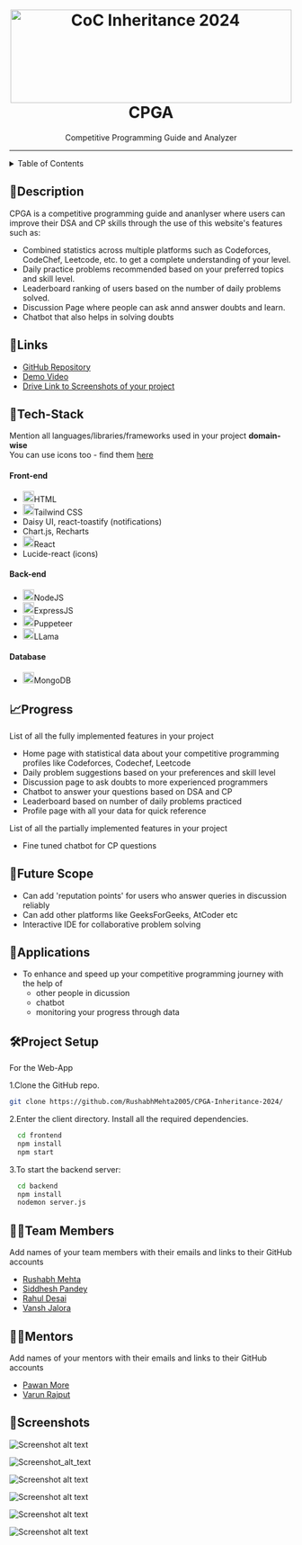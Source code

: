<h1 align="center">
  <a href="https://github.com/CommunityOfCoders/Inheritance-2024">
    <img src="./Untitled.png" alt="CoC Inheritance 2024" width="500" height="166">
  </a>
  <br>
   CPGA
</h1>

<div align="center">
    Competitive Programming Guide and Analyzer
</div>
<hr>

<details>
<summary>Table of Contents</summary>

- [Description](#description)
- [Links](#links)
- [Tech Stack](#tech-stack)
- [Progress](#progress)
- [Future Scope](#future-scope)
- [Applications](#applications)
- [Project Setup](#project-setup)
- [Usage](#usage)
- [Team Members](#team-members)
- [Mentors](#mentors)
- [Screenshots](#screenshots)

</details>

## 📝Description
<p>CPGA is a competitive programming guide and ananlyser where users can improve their DSA and CP skills through the use of this website's features such as:
  <ul>
  <li>Combined statistics across multiple platforms such as Codeforces, CodeChef, Leetcode, etc. to get a complete understanding of your level.</li>
    <li>Daily practice problems recommended based on your preferred topics and skill level.</li>
    <li>Leaderboard ranking of users based on the number of daily problems solved.</li>
    <li>Discussion Page where people can ask annd answer doubts and learn.</li>
    <li>Chatbot that also helps in solving doubts</li>
  </ul>
</p>


## 🔗Links

- [GitHub Repository](https://github.com/RushabhMehta2005/CPGA-Inheritance-2024/)
- [Demo Video](https://www.youtube.com/watch?v=s6eg3S1Hh3Q)
- [Drive Link to Screenshots of your project](https://drive.google.com/drive/u/1/folders/176fHL_eJ-oFeT9k1P8DHrwd0aishzSx6)

## 🤖Tech-Stack

Mention all languages/libraries/frameworks used in your project **domain-wise**   
You can use icons too - find them [here](https://github.com/get-icon/geticon) 

#### Front-end
- <img src="https://github.com/get-icon/geticon/blob/master/icons/html-5.svg" width=20 height=20>HTML
- <img src="https://github.com/get-icon/geticon/blob/master/icons/tailwindcss-icon.svg" width=20 height=20>Tailwind CSS
- Daisy UI, react-toastify (notifications)
- Chart.js, Recharts
- <img src="https://github.com/get-icon/geticon/blob/master/icons/react.svg" width=20 height=20>React
- Lucide-react (icons)

#### Back-end
- <img src="https://github.com/get-icon/geticon/blob/master/icons/nodejs.svg" width=20 height=20>NodeJS
- <img src="https://github.com/get-icon/geticon/blob/master/icons/express.svg" width=20 height=20>ExpressJS
- <img src="https://github.com/get-icon/geticon/blob/master/icons/puppeteer.svg" width=20 height=20>Puppeteer
- <img src="https://registry.npmmirror.com/@lobehub/icons-static-png/latest/files/dark/ollama.png" width=20 height=20>LLama


#### Database
- <img src="https://github.com/get-icon/geticon/blob/master/icons/mongodb.svg" width=20 height=20>MongoDB

## 📈Progress

List of all the fully implemented features in your project
- Home page with statistical data about your competitive programming profiles like Codeforces, Codechef, Leetcode
- Daily problem suggestions based on your preferences and skill level
- Discussion page to ask doubts to more experienced programmers
- Chatbot to answer your questions based on DSA and CP
- Leaderboard based on number of daily problems practiced
- Profile page with all your data for quick reference

List of all the partially implemented features in your project
- Fine tuned chatbot for CP questions
## 🔮Future Scope
- Can add 'reputation points' for users who answer queries in discussion reliably
- Can add other platforms like GeeksForGeeks, AtCoder etc
- Interactive IDE for collaborative problem solving 

## 💸Applications
- To enhance and speed up your competitive programming journey with the help of
  - other people in dicussion
  - chatbot
  - monitoring your progress through data
## 🛠Project Setup

For the Web-App 

1.Clone the GitHub repo.
```bash
git clone https://github.com/RushabhMehta2005/CPGA-Inheritance-2024/
```
2.Enter the client directory. Install all the required dependencies.
```bash
  cd frontend
  npm install
  npm start
```

3.To start the backend server:
```bash
  cd backend
  npm install
  nodemon server.js
```

## 👨‍💻Team Members

Add names of your team members with their emails and links to their GitHub accounts

- [Rushabh Mehta](https://github.com/RushabhMehta2005/)
- [Siddhesh Pandey](https://github.com/sid-7905/)
- [Rahul Desai](https://github.com/Rahuldesai0/)
- [Vansh Jalora](https://github.com/v1shJ/)

## 👨‍🏫Mentors

Add names of your mentors with their emails and links to their GitHub accounts

- [Pawan More](https://github.com/puwun/)
- [Varun Rajput](https://github.com/varunrr17/)

## 📱Screenshots

![Screenshot alt text](https://github.com/v1shJ/CPGA-Inheritance-2024/blob/main/Screenshots/CPGA_Activity_Chart.jpg)

![Screenshot_alt_text](https://github.com/v1shJ/CPGA-Inheritance-2024/blob/main/Screenshots/CPGA_ChatBot.jpg)

![Screenshot alt text](https://github.com/v1shJ/CPGA-Inheritance-2024/blob/main/Screenshots/CPGA_DailyProblems.jpg)

![Screenshot alt text](https://github.com/v1shJ/CPGA-Inheritance-2024/blob/main/Screenshots/CPGA_Discussion_Page.jpg)

![Screenshot alt text](https://github.com/v1shJ/CPGA-Inheritance-2024/blob/main/Screenshots/CPGA_Landing_Page.jpg)

![Screenshot alt text](https://github.com/v1shJ/CPGA-Inheritance-2024/blob/main/Screenshots/CPGA_Profile.jpg)

